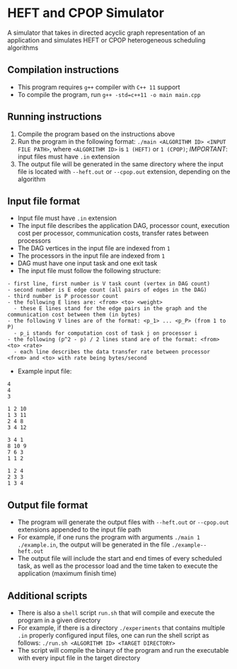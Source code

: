 # HEFT and CPOP Simulator

A simulator that takes in directed acyclic graph representation of an application and simulates HEFT or CPOP heterogeneous scheduling algorithms

## Compilation instructions

- This program requires `g++` compiler with `C++ 11` support
- To compile the program, run `g++ -std=c++11 -o main main.cpp`

## Running instructions

1. Compile the program based on the instructions above
2. Run the program in the following format: `./main <ALGORITHM ID> <INPUT FILE PATH>`, where `<ALGORITHM ID>` is `1 (HEFT)` or `1 (CPOP)`; *IMPORTANT*: input files must have `.in` extension
3. The output file will be generated in the same directory where the input file is located with `--heft.out` or `--cpop.out` extension, depending on the algorithm

## Input file format

- Input file must have `.in` extension
- The input file describes the application DAG, processor count, execution cost per processor, communication costs, transfer rates between processors
- The DAG vertices in the input file are indexed from `1`
- The processors in the input file are indexed from `1`
- DAG must have one input task and one exit task
- The input file must follow the following structure:
```
- first line, first number is V task count (vertex in DAG count)
- second number is E edge count (all pairs of edges in the DAG)
- third number is P processor count
- the following E lines are: <from> <to> <weight>
  - these E lines stand for the edge pairs in the graph and the communication cost between them (in bytes)
- the following V lines are of the format: <p_1> ... <p_P> (from 1 to P)
  - p_i stands for computation cost of task j on processor i
- the following (p^2 - p) / 2 lines stand are of the format: <from> <to> <rate>
  - each line describes the data transfer rate between processor <from> and <to> with rate being bytes/second
```
- Example input file:
```
4
4
3

1 2 10
1 3 11
2 4 8
3 4 12

3 4 1
8 10 9
7 6 3
1 1 2

1 2 4
2 3 3
1 3 4
```

## Output file format

- The program will generate the output files with `--heft.out` or `--cpop.out` extensions appended to the input file path
- For example, if one runs the program with arguments `./main 1 ./example.in`, the output will be generated in the file `./example--heft.out`
- The output file will include the start and end times of every scheduled task, as well as the processor load and the time taken to execute the application (maximum finish time)

## Additional scripts

- There is also a `shell` script `run.sh` that will compile and execute the program in a given directory
- For example, if there is a directory `./experiments` that contains multiple `.in` properly configured input files, one can run the shell script as follows: `./run.sh <ALGORITHM ID> <TARGET DIRECTORY>`
- The script will compile the binary of the program and run the executable with every input file in the target directory
